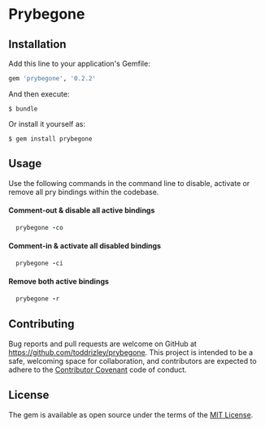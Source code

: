 # Prybegone

## Installation

Add this line to your application's Gemfile:

```ruby
gem 'prybegone', '0.2.2'
```

And then execute:

    $ bundle

Or install it yourself as:

    $ gem install prybegone


## Usage
Use the following commands in the command line to disable, activate or remove all pry bindings within the codebase.

#### Comment-out & disable all active bindings
```ruby
  prybegone -co
```
#### Comment-in & activate all disabled bindings
```ruby
  prybegone -ci
```
#### Remove both active bindings
```ruby
  prybegone -r
```


## Contributing

Bug reports and pull requests are welcome on GitHub at https://github.com/toddrizley/prybegone. This project is intended to be a safe, welcoming space for collaboration, and contributors are expected to adhere to the [Contributor Covenant](http://contributor-covenant.org) code of conduct.


## License

The gem is available as open source under the terms of the [MIT License](http://opensource.org/licenses/MIT).
